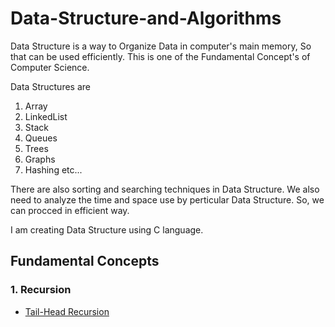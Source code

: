 # Data-Structure-and-Algorithms
Data Structure is a way to Organize Data in computer's main memory, So that can be used efficiently. This is one of the Fundamental Concept's of Computer Science.

Data Structures are
1. Array
2. LinkedList
3. Stack
4. Queues
5. Trees
6. Graphs
7. Hashing
etc...

There are also sorting and searching techniques in Data Structure. We also need to analyze the time and space use by perticular Data Structure. So, we can procced in efficient way.

I am creating Data Structure using C language.

## Fundamental Concepts
### 1. Recursion
  * [Tail-Head Recursion](https://github.com/devarshitrivedi01/Data-Structure-and-Algorithms/blob/main/Recursion/Tail-Head%20Recursion)
